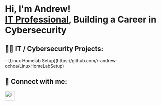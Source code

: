 <h1>Hi, I'm Andrew! <br/><a href="https://linkedin.com/in/r-andrew-ochoa">IT Professional</a>, <a>Building a Career in Cybersecurity</a></h1>

<h2>👨‍💻  IT / Cybersecurity Projects:</h2>
- [Linux Homelab Setup](https://github.com/r-andrew-ochoa/LinuxHomeLabSetup)

<h2> 🤳 Connect with me:</h2>

[<img align="left" alt="r-andrew-ochoa | LinkedIn" width="30px" src="https://upload.wikimedia.org/wikipedia/commons/thumb/8/81/LinkedIn_icon.svg/2048px-LinkedIn_icon.svg.png" />][linkedin]

[linkedin]: https://linkedin.com/in/r-andrew-ochoa




<!--
Here are some ideas to get you started:

- 🔭 I’m currently working on ...
- 🌱 I’m currently learning ...
- 👯 I’m looking to collaborate on ...
- 🤔 I’m looking for help with ...
- 💬 Ask me about ...
- 📫 How to reach me: ...
- 😄 Pronouns: ...
- ⚡ Fun fact: ...
--!>
